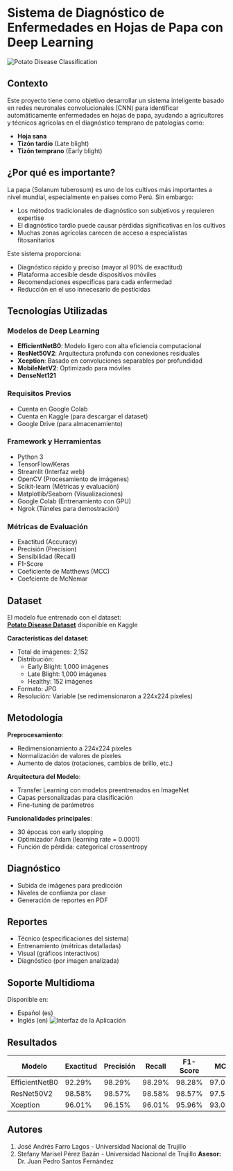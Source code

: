 # Sistema de Diagnóstico de Enfermedades en Hojas de Papa con Deep Learning

![Potato Disease Classification](https://www.mdpi.com/agriculture/agriculture-14-00386/article_deploy/html/images/agriculture-14-00386-g001.png)

## Contexto

Este proyecto tiene como objetivo desarrollar un sistema inteligente basado en redes neuronales convolucionales (CNN) para identificar automáticamente enfermedades en hojas de papa, ayudando a agricultores y técnicos agrícolas en el diagnóstico temprano de patologías como:

- **Hoja sana**
- **Tizón tardío** (Late blight)
- **Tizón temprano** (Early blight)

## ¿Por qué es importante?

La papa (Solanum tuberosum) es uno de los cultivos más importantes a nivel mundial, especialmente en países como Perú. Sin embargo:

- Los métodos tradicionales de diagnóstico son subjetivos y requieren expertise
- El diagnóstico tardío puede causar pérdidas significativas en los cultivos
- Muchas zonas agrícolas carecen de acceso a especialistas fitosanitarios

Este sistema proporciona:

- Diagnóstico rápido y preciso (mayor al 90% de exactitud)
- Plataforma accesible desde dispositivos móviles
- Recomendaciones específicas para cada enfermedad
- Reducción en el uso innecesario de pesticidas

## Tecnologías Utilizadas

### Modelos de Deep Learning

- **EfficientNetB0**: Modelo ligero con alta eficiencia computacional
- **ResNet50V2**: Arquitectura profunda con conexiones residuales
- **Xception**: Basado en convoluciones separables por profundidad
- **MobileNetV2**: Optimizado para móviles
- **DenseNet121**

### Requisitos Previos
- Cuenta en Google Colab
- Cuenta en Kaggle (para descargar el dataset)
- Google Drive (para almacenamiento)

### Framework y Herramientas

- Python 3
- TensorFlow/Keras
- Streamlit (Interfaz web)
- OpenCV (Procesamiento de imágenes)
- Scikit-learn (Métricas y evaluación)
- Matplotlib/Seaborn (Visualizaciones)
- Google Colab (Entrenamiento con GPU)
- Ngrok (Túneles para demostración)

### Métricas de Evaluación

- Exactitud (Accuracy)
- Precisión (Precision)
- Sensibilidad (Recall)
- F1-Score
- Coeficiente de Matthews (MCC)
- Coefciente de McNemar

## Dataset

El modelo fue entrenado con el dataset:  
[**Potato Disease Dataset**](https://www.kaggle.com/datasets/faysalmiah1721758/potato-dataset) disponible en Kaggle

**Características del dataset**:

- Total de imágenes: 2,152
- Distribución:
  - Early Blight: 1,000 imágenes
  - Late Blight: 1,000 imágenes
  - Healthy: 152 imágenes
- Formato: JPG
- Resolución: Variable (se redimensionaron a 224x224 píxeles)

## Metodología

**Preprocesamiento**:
   - Redimensionamiento a 224x224 píxeles
   - Normalización de valores de píxeles
   - Aumento de datos (rotaciones, cambios de brillo, etc.)

**Arquitectura del Modelo**:
- Transfer Learning con modelos preentrenados en ImageNet
- Capas personalizadas para clasificación
- Fine-tuning de parámetros

**Funcionalidades principales**:
   - 30 épocas con early stopping
   - Optimizador Adam (learning rate = 0.0001)
   - Función de pérdida: categorical crossentropy
  
## Diagnóstico
- Subida de imágenes para predicción
- Niveles de confianza por clase
- Generación de reportes en PDF

## Reportes
- Técnico (especificaciones del sistema)
- Entrenamiento (métricas detalladas)
- Visual (gráficos interactivos)
- Diagnóstico (por imagen analizada)

## Soporte Multidioma
Disponible en:
- Español (es)
- Inglés (en)
![Interfaz de la Aplicación](./assets/interfaz.jpg)

## Resultados

| Modelo         | Exactitud | Precisión | Recall | F1-Score | MCC    |
| -------------- | --------- | --------- | ------ | -------- | ------ |
| EfficientNetB0 | 92.29%    | 98.29%    | 98.29% | 98.28%   | 97.03% |
| ResNet50V2     | 98.58%    | 98.57%    | 98.58% | 98.57%   | 97.53% |
| Xception       | 96.01%    | 96.15%    | 96.01% | 95.96%   | 93.08% |


## Autores

1. José Andrés Farro Lagos - Universidad Nacional de Trujillo
2. Stefany Marisel Pérez Bazán - Universidad Nacional de Trujillo
   **Asesor:** Dr. Juan Pedro Santos Fernández
